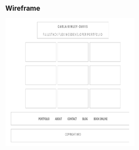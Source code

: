 ## Wireframe

<div>
  <img src="./assets/img/portfolio-wireframe.png" height="400px" width="80%" alt="Wireframe">
</div>